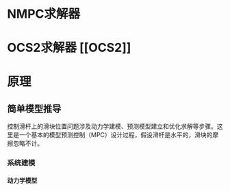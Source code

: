 # NMPC求解器
# OCS2求解器 [[OCS2]]

# 原理
## 简单模型推导
控制滑杆上的滑块位置问题涉及动力学建模、预测模型建立和优化求解等步骤。这里是一个基本的模型预测控制（MPC）设计过程，假设滑杆是水平的，滑块的摩擦忽略不计。

### 系统建模

#### 动力学模型


